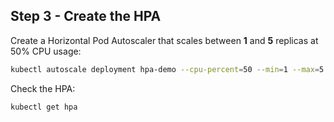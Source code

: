 ## Step 3 - Create the HPA

Create a Horizontal Pod Autoscaler that scales between **1** and **5** replicas at 50% CPU usage:

```bash
kubectl autoscale deployment hpa-demo --cpu-percent=50 --min=1 --max=5
```

Check the HPA:
```bash
kubectl get hpa
```
